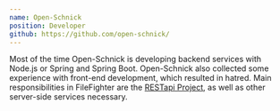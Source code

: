 ```yaml
---
name: Open-Schnick
position: Developer
github: https://github.com/open-schnick/
---
```

Most of the time Open-Schnick is developing backend services with Node.js or Spring and Spring Boot.
Open-Schnick also collected some experience with front-end development, which resulted in hatred.
Main responsibilities in FileFighter are the [RESTapi Project](https://github.com/FileFighter/RestApi), as well as other server-side services necessary.